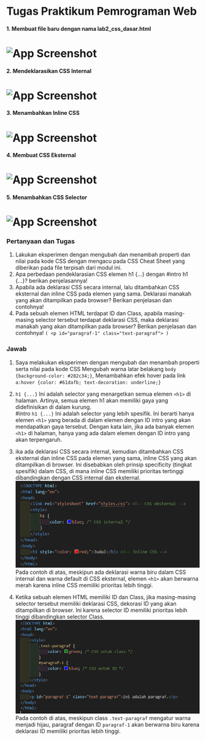 
# Tugas Praktikum Pemrograman Web

#### 1. Membuat file baru dengan nama lab2_css_dasar.html 

# ![App Screenshot](./Images2/1.png) 

#### 2. Mendeklarasikan CSS Internal

# ![App Screenshot](./Images2/2.png) 

#### 3. Menambahkan Inline CSS

# ![App Screenshot](./Images2/3.png) 

#### 4. Membuat CSS Eksternal

# ![App Screenshot](./Images2/4.png) 

#### 5. Menambahkan CSS Selector

# ![App Screenshot](./Images2/5.png) 

### Pertanyaan dan Tugas
1. Lakukan eksperimen dengan mengubah dan menambah properti dan nilai pada kode CSS
dengan mengacu pada CSS Cheat Sheet yang diberikan pada file terpisah dari modul ini.
2. Apa perbedaan pendeklarasian CSS elemen h1 {...} dengan #intro h1 {...}? berikan
penjelasannya!
3. Apabila ada deklarasi CSS secara internal, lalu ditambahkan CSS eksternal dan inline CSS pada
elemen yang sama. Deklarasi manakah yang akan ditampilkan pada browser? Berikan
penjelasan dan contohnya!
4. Pada sebuah elemen HTML terdapat ID dan Class, apabila masing-masing selector tersebut
terdapat deklarasi CSS, maka deklarasi manakah yang akan ditampilkan pada browser?
Berikan penjelasan dan contohnya! `( <p id="paragraf-1" class="text-paragraf"> )`

### Jawab
1. Saya melakukan eksperimen dengan mengubah dan menambah properti serta nilai pada kode CSS Mengubah warna latar belakang `body {background-color: #282c34;}`, Menambahkan efek hover pada link `a:hover {color: #61dafb; text-decoration: underline;}`

2. `h1 {...}` Ini adalah selector yang menargetkan semua elemen `<h1>` di halaman. Artinya, semua elemen h1 akan memiliki gaya yang didefinisikan di dalam kurung.<br>
#intro `h1 {...}` Ini adalah selector yang lebih spesifik. Ini berarti hanya elemen `<h1>` yang berada di dalam elemen dengan ID intro yang akan mendapatkan gaya tersebut. Dengan kata lain, jika ada banyak elemen `<h1>` di halaman, hanya yang ada dalam elemen dengan ID intro yang akan terpengaruh.

3. ika ada deklarasi CSS secara internal, kemudian ditambahkan CSS eksternal dan inline CSS pada elemen yang sama, inline CSS yang akan ditampilkan di browser. Ini disebabkan oleh prinsip specificity (tingkat spesifik) dalam CSS, di mana inline CSS memiliki prioritas tertinggi dibandingkan dengan CSS internal dan eksternal.
![App Screenshot](./Images2/6.png) 
Pada contoh di atas, meskipun ada deklarasi warna biru dalam CSS internal dan warna default di CSS eksternal, elemen `<h1>` akan berwarna merah karena inline CSS memiliki prioritas lebih tinggi.

4. Ketika sebuah elemen HTML memiliki ID dan Class, jika masing-masing selector tersebut memiliki deklarasi CSS, dekorasi ID yang akan ditampilkan di browser. Ini karena selector ID memiliki prioritas lebih tinggi dibandingkan selector Class.
![App Screenshot](./Images2/7.png)
Pada contoh di atas, meskipun class `.text-paragraf` mengatur warna menjadi hijau, paragraf dengan ID `paragraf-1` akan berwarna biru karena deklarasi ID memiliki prioritas lebih tinggi.
